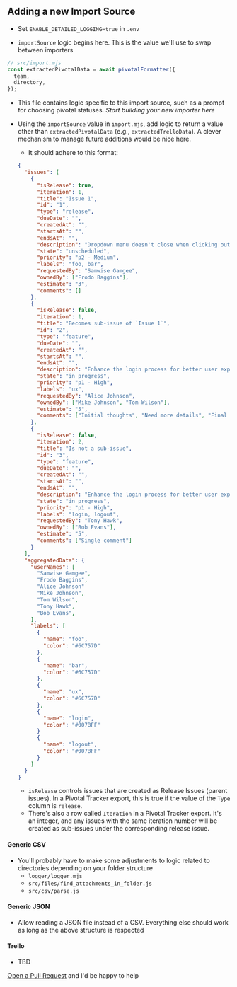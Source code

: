 ## Adding a new Import Source

- Set `ENABLE_DETAILED_LOGGING=true` in `.env`

- `importSource` logic begins here. This is the value we'll use to swap between importers

```js
// src/import.mjs
const extractedPivotalData = await pivotalFormatter({
  team,
  directory,
});
```

- This file contains logic specific to this import source, such as a prompt for choosing pivotal statuses. _Start building your new importer here_

- Using the `importSource` value in `import.mjs`, add logic to return a value other than `extractedPivotalData` (e.g., `extractedTrelloData`). A clever mechanism to manage future additions would be nice here.

  - It should adhere to this format:

  ```json
  {
    "issues": [
      {
        "isRelease": true,
        "iteration": 1,
        "title": "Issue 1",
        "id": "1",
        "type": "release",
        "dueDate": "",
        "createdAt": "",
        "startsAt": "",
        "endsAt": "",
        "description": "Dropdown menu doesn't close when clicking outside.",
        "state": "unscheduled",
        "priority": "p2 - Medium",
        "labels": "foo, bar",
        "requestedBy": "Samwise Gamgee",
        "ownedBy": ["Frodo Baggins"],
        "estimate": "3",
        "comments": []
      },
      {
        "isRelease": false,
        "iteration": 1,
        "title": "Becomes sub-issue of `Issue 1`",
        "id": "2",
        "type": "feature",
        "dueDate": "",
        "createdAt": "",
        "startsAt": "",
        "endsAt": "",
        "description": "Enhance the login process for better user experience.",
        "state": "in progress",
        "priority": "p1 - High",
        "labels": "ux",
        "requestedBy": "Alice Johnson",
        "ownedBy": ["Mike Johnson", "Tom Wilson"],
        "estimate": "5",
        "comments": ["Initial thoughts", "Need more details", "Final review"]
      },
      {
        "isRelease": false,
        "iteration": 2,
        "title": "Is not a sub-issue",
        "id": "3",
        "type": "feature",
        "dueDate": "",
        "createdAt": "",
        "startsAt": "",
        "endsAt": "",
        "description": "Enhance the login process for better user experience.",
        "state": "in progress",
        "priority": "p1 - High",
        "labels": "login, logout",
        "requestedBy": "Tony Hawk",
        "ownedBy": ["Bob Evans"],
        "estimate": "5",
        "comments": ["Single comment"]
      }
    ],
    "aggregatedData": {
      "userNames": [
        "Samwise Gamgee",
        "Frodo Baggins",
        "Alice Johnson"
        "Mike Johnson",
        "Tom Wilson",
        "Tony Hawk",
        "Bob Evans",
      ],
      "labels": [
        {
          "name": "foo",
          "color": "#6C757D"
        },
        {
          "name": "bar",
          "color": "#6C757D"
        },
        {
          "name": "ux",
          "color": "#6C757D"
        },
        {
          "name": "login",
          "color": "#007BFF"
        }
        {
          "name": "logout",
          "color": "#007BFF"
        }
      ]
    }
  }
  ```

  - `isRelease` controls issues that are created as Release Issues (parent issues). In a Pivotal Tracker export, this is true if the value of the `Type` column is `release`.
  - There's also a row called `Iteration` in a Pivotal Tracker export. It's an integer, and any issues with the same iteration number will be created as sub-issues under the corresponding release issue.

#### Generic CSV

- You'll probably have to make some adjustments to logic related to directories depending on your folder structure
  - `logger/logger.mjs`
  - `src/files/find_attachments_in_folder.js`
  - `src/csv/parse.js`

#### Generic JSON

- Allow reading a JSON file instead of a CSV. Everything else should work as long as the above structure is respected

#### Trello

- TBD

[Open a Pull Request](https://github.com/nverges/pivotal-linear-importer/pulls) and I'd be happy to help
